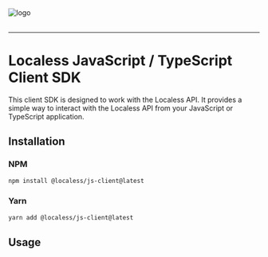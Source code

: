 <br/>
<br/>
<img src="https://github.com/Lessify/localess/wiki/img/logo-adaptive.svg" alt="logo">
<br/>
<br/>

----

# Localess JavaScript / TypeScript Client SDK

This client SDK is designed to work with the Localess API. It provides a simple way to interact with the Localess API from your JavaScript or TypeScript application.

## Installation

### NPM
````bash
npm install @localess/js-client@latest
````

### Yarn
````bash
yarn add @localess/js-client@latest
````

## Usage



[comment]: <> (`npm init --scope=localess`)
[comment]: <> (`npm run build`)
[comment]: <> (`npm publish --access public dist`)
